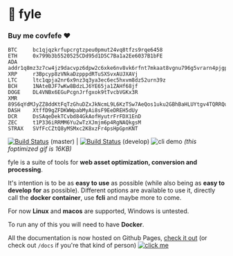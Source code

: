 # :file_folder: fyle

### Buy me covfefe ❤️
```
BTC     bc1qjqzkrfupcrgtzpeu0pmut24vq8tfzs9rqe6458
ETH     0x799b3b5520525CDd95d1D5C7Ba1a2Ee6037B1bFE
ADA     addr1q8mz3z7cw4jz9dacvpz6dpw2c6xke6nv8vk6rfnt7mkaat8vgnu796g5vrarn4pjgpdqkare9zryx645e25wcae8636q97typg
XRP     r3Bpcyp8zVNkaDzpppdRTuSXSvxAUJXAVj
LTC     ltc1qpja2nr6x9nz3q3ya3ec6ec5hxvm8dz52urn39z
BCH     1NAteBJF7wKw8BdzLJ6YE65ja1ZAHf68jf
DOGE    DL4VNBx6EGuPcgnJrfgxok9tTvcbVGKx3R
XMR     89S6qYdMJyZZ8ddKtFqTzGhuDZxJkNcmL9L6KzTSw7AeQos1uku2GBhBaHLUYtgv4TQRRQuNF4FixAu6geKC2r25NyWZj2Q
DASH    XtffD9gZFDKWWpabMyAi8sF9EeDREH5dUy
DCR     DsSAqeDekTCvbd84GkAofHyutrFrFDX1EnD
ZEC     t1P336iRRMM6Yu2wTzXJmjm6p4RgNAQkgsM
STRAX   SVfFcCZtQ8yMSMxc2K8xzFr4psHpGpnKNT 
```

[![Build Status](https://travis-ci.org/jukefr/fyle.svg?branch=master)](https://travis-ci.org/jukefr/fyle) (master) | [![Build Status](https://travis-ci.org/jukefr/fyle.svg?branch=develop)](https://travis-ci.org/jukefr/fyle) (develop)
![cli demo](https://s3.eu-west-3.amazonaws.com/juke-github/fyle-demo.gif)
*(this foptimized gif is 16KB)*

fyle is a suite of tools for **web asset optimization, conversion and processing**.

It's intention is to be as **easy to use** as possible (while also being as **easy to develop for** as possible).
Different options are available to use it, directly call the **docker container**, use **fcli** and maybe more to come.

For now **Linux** and **macos** are supported, Windows is untested.

To run any of this you will need to have **Docker**.

All the documentation is now hosted on Github Pages, [check it out](https://jukefr.github.io/fyle/) (or check out `/docs` if you're that kind of person)
[![click me](https://s3.eu-west-3.amazonaws.com/juke-github/fyle-scren.png)](https://jukefr.github.io/fyle/)

